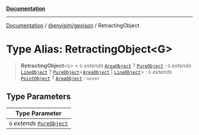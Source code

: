 [**Documentation**](../../../README.md)

---

[Documentation](../../../README.md) / [@envisim/geojson](../README.md) / RetractingObject

# Type Alias: RetractingObject\<G\>

> **RetractingObject**\<`G`\> = `G` _extends_ [`AreaObject`](AreaObject.md) ? [`PureObject`](PureObject.md) : `G` _extends_ [`LineObject`](LineObject.md) ? [`PureObject`](PureObject.md)\<[`AreaObject`](AreaObject.md) \| [`LineObject`](LineObject.md)\> : `G` _extends_ [`PointObject`](PointObject.md) ? [`AreaObject`](AreaObject.md) : `never`

## Type Parameters

| Type Parameter                              |
| ------------------------------------------- |
| `G` _extends_ [`PureObject`](PureObject.md) |

